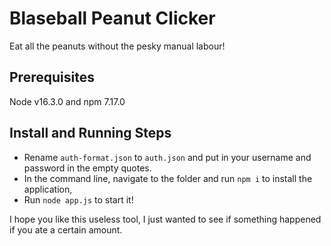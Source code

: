 # Blaseball Peanut Clicker
Eat all the peanuts without the pesky manual labour!

## Prerequisites
Node v16.3.0 and npm 7.17.0

## Install and Running Steps
* Rename `auth-format.json` to `auth.json` and put in your username and password in the empty quotes.
* In the command line, navigate to the folder and run `npm i` to install the application,
* Run `node app.js` to start it!

I hope you like this useless tool, I just wanted to see if something happened if you ate a certain amount.
